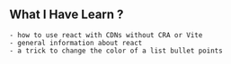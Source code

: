 ## What I Have Learn ?
    - how to use react with CDNs without CRA or Vite
    - general information about react
    - a trick to change the color of a list bullet points

